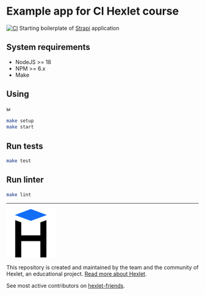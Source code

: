 # Example app for CI Hexlet course
[![CI](https://github.com/SaykaXX/hexlet-ci-app/actions/workflows/ci.yml/badge.svg)](https://github.com/SaykaXX/hexlet-ci-app/actions/workflows/ci.yml)
Starting boilerplate of [Strapi](https://strapi.io/) application

## System requirements

* NodeJS >= 18
* NPM >= 6.x
* Make

## Using
ы
```sh
make setup
make start
```

## Run tests

```sh
make test
```

## Run linter

```sh
make lint
```

---

[![Hexlet Ltd. logo](https://raw.githubusercontent.com/Hexlet/assets/master/images/hexlet_logo128.png)](https://hexlet.io/?utm_source=github&utm_medium=link&utm_campaign=hexlet-ci-app)

This repository is created and maintained by the team and the community of Hexlet, an educational project. [Read more about Hexlet](https://hexlet.io/?utm_source=github&utm_medium=link&utm_campaign=hexlet-ci-app).

See most active contributors on [hexlet-friends](https://friends.hexlet.io/).
